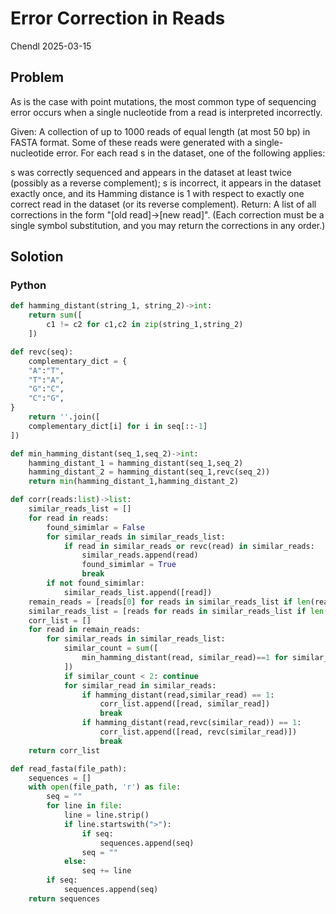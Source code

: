 # Error Correction in Reads

Chendl 2025-03-15

## Problem

As is the case with point mutations, the most common type of sequencing error occurs when a single nucleotide from a read is interpreted incorrectly.

Given: A collection of up to 1000 reads of equal length (at most 50 bp) in FASTA format. Some of these reads were generated with a single-nucleotide error. For each read s
 in the dataset, one of the following applies:

s
 was correctly sequenced and appears in the dataset at least twice (possibly as a reverse complement);
s
 is incorrect, it appears in the dataset exactly once, and its Hamming distance is 1 with respect to exactly one correct read in the dataset (or its reverse complement).
Return: A list of all corrections in the form "[old read]->[new read]". (Each correction must be a single symbol substitution, and you may return the corrections in any order.)

## Solotion

### Python

``` python
def hamming_distant(string_1, string_2)->int:
	return sum([
		c1 != c2 for c1,c2 in zip(string_1,string_2)
	])

def revc(seq):
	complementary_dict = {
	"A":"T",
	"T":"A",
	"G":"C",
	"C":"G",
}
	return ''.join([
	complementary_dict[i] for i in seq[::-1]
])

def min_hamming_distant(seq_1,seq_2)->int:
	hamming_distant_1 = hamming_distant(seq_1,seq_2)
	hamming_distant_2 = hamming_distant(seq_1,revc(seq_2))
	return min(hamming_distant_1,hamming_distant_2)

def corr(reads:list)->list:
	similar_reads_list = []
	for read in reads:
		found_simimlar = False
		for similar_reads in similar_reads_list:
			if read in similar_reads or revc(read) in similar_reads:
				similar_reads.append(read)
				found_simimlar = True
				break
		if not found_simimlar:
			similar_reads_list.append([read])
	remain_reads = [reads[0] for reads in similar_reads_list if len(reads)==1]
	similar_reads_list = [reads for reads in similar_reads_list if len(reads)>1]
	corr_list = []
	for read in remain_reads:
		for similar_reads in similar_reads_list:
			similar_count = sum([
				min_hamming_distant(read, similar_read)==1 for similar_read in similar_reads
			])
			if similar_count < 2: continue
			for similar_read in similar_reads:
				if hamming_distant(read,similar_read) == 1:
					corr_list.append([read, similar_read])
					break
				if hamming_distant(read,revc(similar_read)) == 1:
					corr_list.append([read, revc(similar_read)])
					break
	return corr_list

def read_fasta(file_path):
    sequences = []
    with open(file_path, 'r') as file:
        seq = ""
        for line in file:
            line = line.strip()
            if line.startswith(">"):
                if seq:  
                    sequences.append(seq) 
                seq = "" 
            else:
                seq += line 
        if seq:
            sequences.append(seq)
    return sequences
```
